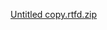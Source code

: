 [Untitled copy.rtfd.zip](https://github.com/user-attachments/files/20616634/Untitled.copy.rtfd.zip)
